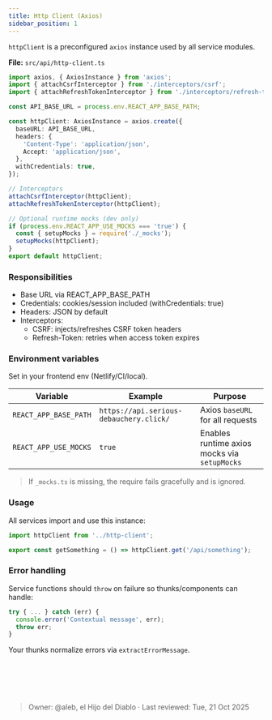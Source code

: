 ```yaml
---
title: Http Client (Axios)
sidebar_position: 1
---
```


`httpClient` is a preconfigured `axios` instance used by all service modules.

**File:** `src/api/http-client.ts`

```ts
import axios, { AxiosInstance } from 'axios';
import { attachCsrfInterceptor } from './interceptors/csrf';
import { attachRefreshTokenInterceptor } from './interceptors/refresh-token';

const API_BASE_URL = process.env.REACT_APP_BASE_PATH;

const httpClient: AxiosInstance = axios.create({
  baseURL: API_BASE_URL,
  headers: {
    'Content-Type': 'application/json',
    Accept: 'application/json',
  },
  withCredentials: true,
});

// Interceptors
attachCsrfInterceptor(httpClient);
attachRefreshTokenInterceptor(httpClient);

// Optional runtime mocks (dev only)
if (process.env.REACT_APP_USE_MOCKS === 'true') {
  const { setupMocks } = require('./_mocks');
  setupMocks(httpClient);
}
export default httpClient;
```

### Responsibilities

- Base URL via REACT_APP_BASE_PATH
- Credentials: cookies/session included (withCredentials: true)
- Headers: JSON by default
- Interceptors:
    - CSRF: injects/refreshes CSRF token headers
    - Refresh-Token: retries when access token expires

### Environment variables

Set in your frontend env (Netlify/CI/local).

| Variable              | Example                                 | Purpose                                      |
| --------------------- | --------------------------------------- | -------------------------------------------- |
| `REACT_APP_BASE_PATH` | `https://api.serious-debauchery.click/` | Axios `baseURL` for all requests             |
| `REACT_APP_USE_MOCKS` | `true`                                  | Enables runtime axios mocks via `setupMocks` |

> If `_mocks.ts` is missing, the require fails gracefully and is ignored.

### Usage

All services import and use this instance:

```ts
import httpClient from '../http-client';

export const getSomething = () => httpClient.get('/api/something');
```


### Error handling

Service functions should `throw` on failure so thunks/components can handle:

```ts
try { ... } catch (err) {
  console.error('Contextual message', err);
  throw err;
}
```

Your thunks normalize errors via `extractErrorMessage`.


<br></br>
<br></br>
> Owner: @aleb, el Hijo del Diablo · Last reviewed: Tue, 21 Oct 2025